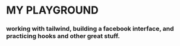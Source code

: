 # MY PLAYGROUND

### working with tailwind, building a facebook interface, and practicing hooks and other great stuff.